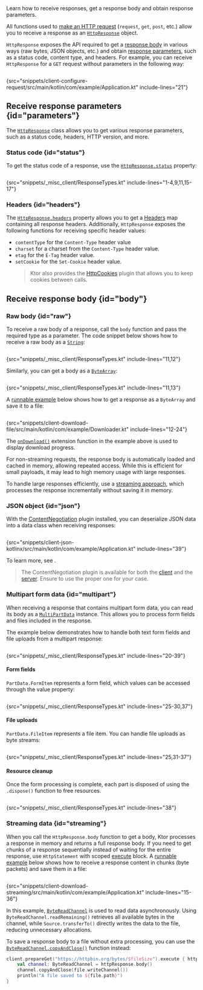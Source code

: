 [//]: # (title: Receiving responses)

<show-structure for="chapter" depth="2"/>

<link-summary>
Learn how to receive responses, get a response body and obtain response parameters.
</link-summary>

All functions used to [make an HTTP request](client-requests.md) (`request`, `get`, `post`, etc.) allow you to receive a
response as
an [`HttpResponse`](https://api.ktor.io/ktor-client/ktor-client-core/io.ktor.client.statement/-http-response/index.html)
object.

`HttpResponse` exposes the API required to get a [response body](#body) in various ways (raw bytes, JSON
objects, etc.) and obtain [response parameters](#parameters), such as a status code, content type, and headers.
For example, you can receive `HttpResponse` for a `GET` request without parameters in the following way:

```kotlin
```
{src="snippets/client-configure-request/src/main/kotlin/com/example/Application.kt" include-lines="21"}

## Receive response parameters {id="parameters"}

The [`HttpResponse`](https://api.ktor.io/ktor-client/ktor-client-core/io.ktor.client.statement/-http-response/index.html)
class allows you to get various response parameters, such as a status code, headers, HTTP version, and more.

### Status code {id="status"}

To get the status code of a response, use the
[`HttpResponse.status`](https://api.ktor.io/ktor-client/ktor-client-core/io.ktor.client.statement/-http-response/status.html)
property:

```kotlin
```

{src="snippets/_misc_client/ResponseTypes.kt" include-lines="1-4,9,11,15-17"}

### Headers {id="headers"}

The [
`HttpResponse.headers`](https://api.ktor.io/ktor-client/ktor-client-core/io.ktor.client.statement/-http-response/index.html)
property allows you to get a [Headers](https://api.ktor.io/ktor-http/io.ktor.http/-headers/index.html) map containing
all response headers. Additionally, `HttpResponse` exposes the following functions for receiving specific header values:

* `contentType` for the `Content-Type` header value
* `charset` for a charset from the `Content-Type` header value.
* `etag` for the `E-Tag` header value.
* `setCookie` for the `Set-Cookie` header value.
  > Ktor also provides the [HttpCookies](client-cookies.md) plugin that allows you to keep cookies between calls.


## Receive response body {id="body"}

### Raw body {id="raw"}

To receive a raw body of a response, call the `body` function and pass the required type as a parameter. The code
snippet below shows how to receive a raw body as a [`String`](https://kotlinlang.org/api/latest/jvm/stdlib/kotlin/-string/):

```kotlin
```
{src="snippets/_misc_client/ResponseTypes.kt" include-lines="11,12"}

Similarly, you can get a body as a [`ByteArray`](https://kotlinlang.org/api/latest/jvm/stdlib/kotlin/-byte-array/):

```kotlin
```
{src="snippets/_misc_client/ResponseTypes.kt" include-lines="11,13"}

A [runnable example](https://github.com/ktorio/ktor-documentation/tree/%ktor_version%/codeSnippets/snippets/client-download-file)
below shows how to get a response as a `ByteArray` and save it to a file:

```kotlin
```
{src="snippets/client-download-file/src/main/kotlin/com/example/Downloader.kt" include-lines="12-24"}

The [`onDownload()`](https://api.ktor.io/ktor-client/ktor-client-core/io.ktor.client.plugins/on-download.html) extension
function in the example above is used to display download progress.

For non-streaming requests, the response body is automatically loaded and cached in memory, allowing repeated access.
While this is efficient for small payloads, it may lead to high memory usage with large responses.

To handle large responses efficiently, use a [streaming approach](#streaming),
which processes the response incrementally without saving it in memory.

### JSON object {id="json"}

With the [ContentNegotiation](client-serialization.md) plugin installed, you can deserialize JSON data into a data class
when receiving responses:

```kotlin
```
{src="snippets/client-json-kotlinx/src/main/kotlin/com/example/Application.kt" include-lines="39"}

To learn more, see [](client-serialization.md#receive_send_data).

> The ContentNegotiation plugin is available for both the [client](client-serialization.md) and
> the [server](server-serialization.md). Ensure to use the proper one for your case.

### Multipart form data {id="multipart"}

When receiving a response that contains multipart form data, you can read its body as a
[`MultiPartData`](https://api.ktor.io/ktor-http/io.ktor.http.content/-multi-part-data/index.html) instance.
This allows you to process form fields and files included in the response.

The example below demonstrates how to handle both text form fields and file uploads from a multipart response:

```kotlin
```

{src="snippets/_misc_client/ResponseTypes.kt" include-lines="20-39"}

#### Form fields

`PartData.FormItem` represents a form field, which values can be accessed through the value property:

```kotlin
```

{src="snippets/_misc_client/ResponseTypes.kt" include-lines="25-30,37"}

#### File uploads

`PartData.FileItem` represents a file item. You can handle file uploads as byte streams:


```kotlin
```

{src="snippets/_misc_client/ResponseTypes.kt" include-lines="25,31-37"}

#### Resource cleanup

Once the form processing is complete, each part is disposed of using the `.dispose()` function to free resources.

```kotlin
```

{src="snippets/_misc_client/ResponseTypes.kt" include-lines="38"}

### Streaming data {id="streaming"}

When you call the `HttpResponse.body` function to get a body, Ktor processes a response in memory and returns a full
response body. If you need to get chunks of a response sequentially instead of waiting for the entire response, use
`HttpStatement` with
scoped [execute](https://api.ktor.io/ktor-client/ktor-client-core/io.ktor.client.statement/-http-statement/execute.html)
block.
A [runnable example](https://github.com/ktorio/ktor-documentation/tree/%ktor_version%/codeSnippets/snippets/client-download-streaming)
below shows how to receive a response content in chunks (byte packets) and save them in a file:

```kotlin
```
{src="snippets/client-download-streaming/src/main/kotlin/com/example/Application.kt" include-lines="15-36"}

In this example, [`ByteReadChannel`](https://api.ktor.io/ktor-io/io.ktor.utils.io/-byte-read-channel/index.html) is used
to read data asynchronously. Using `ByteReadChannel.readRemaining()` retrieves all available bytes in the channel, while
`Source.transferTo()` directly writes the data to the file, reducing unnecessary allocations.

To save a response body to a file without extra processing, you can use the
[`ByteReadChannel.copyAndClose()`](https://api.ktor.io/ktor-io/io.ktor.utils.io/copy-and-close.html) function instead:

```Kotlin
client.prepareGet("https://httpbin.org/bytes/$fileSize").execute { httpResponse ->
    val channel: ByteReadChannel = httpResponse.body()
    channel.copyAndClose(file.writeChannel())
    println("A file saved to ${file.path}")
}
```
